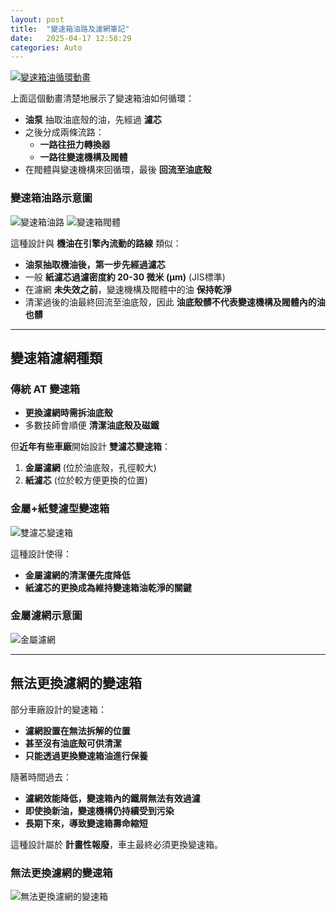```yaml
---
layout: post
title:  "變速箱油路及濾網筆記"
date:   2025-04-17 12:58:29
categories: Auto
---
```


[![變速箱油循環動畫](https://img.youtube.com/vi/zcwG97VMOVk/0.jpg)](https://www.youtube.com/watch?v=zcwG97VMOVk&t=410)

上面這個動畫清楚地展示了變速箱油如何循環：
- **油泵** 抽取油底殼的油，先經過 **濾芯**
- 之後分成兩條流路：
  - **一路往扭力轉換器**
  - **一路往變速機構及閥體**
- 在閥體與變速機構來回循環，最後 **回流至油底殼**

### 變速箱油路示意圖
![變速箱油路](https://attach.mobile01.com/attach/202502/mobile01-2184f900065b464d41adf967eb5723e8.jpg) ![變速箱閥體](https://attach.mobile01.com/attach/202502/mobile01-bd17f9c8a652dbbb59fb89067d6ca294.jpg)

這種設計與 **機油在引擎內流動的路線** 類似：
- **油泵抽取機油後，第一步先經過濾芯**
- 一般 **紙濾芯過濾密度約 20-30 微米 (μm)** (JIS標準)
- 在濾網 **未失效之前**，變速機構及閥體中的油 **保持乾淨**
- 清潔過後的油最終回流至油底殼，因此 **油底殼髒不代表變速機構及閥體內的油也髒**

---

## 變速箱濾網種類

### 傳統 AT 變速箱
- **更換濾網時需拆油底殼**
- 多數技師會順便 **清潔油底殼及磁鐵**
  
但**近年有些車廠**開始設計 **雙濾芯變速箱**：
1. **金屬濾網** (位於油底殼，孔徑較大)
2. **紙濾芯** (位於較方便更換的位置)

### 金屬+紙雙濾型變速箱
![雙濾芯變速箱](https://attach.mobile01.com/attach/202502/mobile01-3fd95a5f3a129a88d6fdbbfc9ea8396d.png)

這種設計使得：
- **金屬濾網的清潔優先度降低**
- **紙濾芯的更換成為維持變速箱油乾淨的關鍵**

### 金屬濾網示意圖
![金屬濾網](https://attach.mobile01.com/attach/202502/mobile01-21e8e4f40dc64b8edd20b5e08dae00ba.png)

---

## 無法更換濾網的變速箱

部分車廠設計的變速箱：
- **濾網設置在無法拆解的位置**
- **甚至沒有油底殼可供清潔**
- **只能透過更換變速箱油進行保養**

隨著時間過去：
- **濾網效能降低，變速箱內的鐵屑無法有效過濾**
- **即使換新油，變速機構仍持續受到污染**
- **長期下來，導致變速箱壽命縮短**

這種設計屬於 **計畫性報廢**，車主最終必須更換變速箱。

### 無法更換濾網的變速箱
![無法更換濾網的變速箱](https://attach.mobile01.com/attach/202502/mobile01-322a0f6835b2b694a952ddccbb1f8b7e.jpg)
